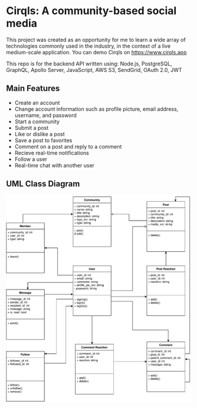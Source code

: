 # Cirqls: A community-based social media

This project was created as an opportunity for me to learn a wide array of technologies commonly used in the industry, in the context of a live medium-scale application. You can demo Cirqls on https://www.cirqls.app

This repo is for the backend API written using: Node.js, PostgreSQL, GraphQL, Apollo Server, JavaScript, AWS S3, SendGrid, OAuth 2.0, JWT

## Main Features

- Create an account
- Change account information such as profile picture, email address, username, and password
- Start a community
- Submit a post
- Like or dislike a post
- Save a post to favorites
- Comment on a post and reply to a comment
- Recieve real-time notifications
- Follow a user
- Real-time chat with another user

## UML Class Diagram

![UML Class Diagram](./uml-class-diagram.svg)
